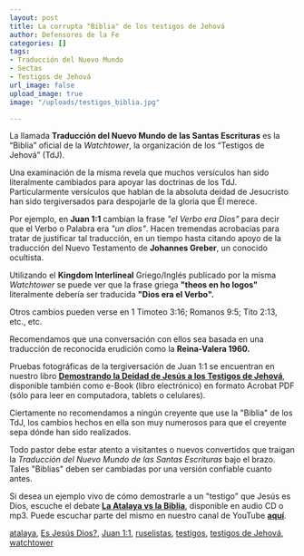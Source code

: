 ```yaml
---
layout: post
title: La corrupta "Biblia" de los testigos de Jehová
author: Defensores de la Fe
categories: []
tags:
- Traducción del Nuevo Mundo
- Sectas
- Testigos de Jehová
url_image: false
upload_image: true
image: "/uploads/testigos_biblia.jpg"

---
```

La llamada **Traducción del Nuevo Mundo de las Santas Escrituras** es la “Biblia” oficial de la _Watchtower_, la organización de los “Testigos de Jehová” (TdJ).  
  
Una examinación de la misma revela que muchos versículos han sido literalmente cambiados para apoyar las doctrinas de los TdJ. Particularmente versículos que hablan de la absoluta deidad de Jesucristo han sido tergiversados para despojarle de la gloria que Él merece.  
  
Por ejemplo, en **Juan 1:1** cambian la frase _"el Verbo era Dios"_ para decir que el Verbo o Palabra era _"un dios"_. Hacen tremendas acrobacias para tratar de justificar tal traducción, en un tiempo hasta citando apoyo de la traducción del Nuevo Testamento de **Johannes Greber**, un conocido ocultista.  
  
Utilizando el **Kingdom Interlineal** Griego/Inglés publicado por la misma _Watchtower_ se puede ver que la frase griega **"theos en ho logos"** literalmente debería ser traducida **"Dios era el Verbo".**  
  
Otros cambios pueden verse en 1 Timoteo 3:16; Romanos 9:5; Tito 2:13, etc., etc.  
  
Recomendamos que una conversación con ellos sea basada en una traducción de reconocida erudición como la **Reina-Valera 1960.**  
  
Pruebas fotográficas de la tergiversación de Juan 1:1 se encuentran en nuestro libro [**Demostrando la Deidad de Jesús a los Testigos de Jehová**](https://recursosapostolicos.blogspot.com/2018/12/libro-demostrando-la-deidad-de-jesus.html), disponible también como e-Book (libro electrónico) en formato Acrobat PDF (sólo para leer en computadora, tablets o celulares).  
  
Ciertamente no recomendamos a ningún creyente que use la "Biblia" de los TdJ, los cambios hechos en ella son muy numerosos para que el creyente sepa dónde han sido realizados.  
  
Todo pastor debe estar atento a visitantes o nuevos convertidos que traigan la _Traducción del Nuevo Mundo de las Santas Escrituras_ bajo el brazo. Tales "Biblias" deben ser cambiadas por una versión confiable cuanto antes.  
  
Si desea un ejemplo vivo de cómo demostrarle a un "testigo" que Jesús es Dios, escuche el debate [**La Atalaya vs la Biblia**](https://recursosapostolicos.blogspot.com/2008/12/cd-testificando-los-testigos-de-jehova.html), disponible en audio CD o mp3. Puede escuchar parte del mismo en nuestro canal de YouTube [**aquí**](https://youtu.be/EF1Y0yBNI8U).  
  
[atalaya](http://defensoresdelafe.blogspot.com/search/label/atalaya), [Es Jesús Dios?](http://defensoresdelafe.blogspot.com/search/label/Es%20Jes%C3%BAs%20Dios%3F), [Juan 1:1](http://defensoresdelafe.blogspot.com/search/label/Juan%201%3A1), [ruselistas](http://defensoresdelafe.blogspot.com/search/label/ruselistas), [testigos](http://defensoresdelafe.blogspot.com/search/label/testigos), [testigos de Jehová](http://defensoresdelafe.blogspot.com/search/label/testigos%20de%20Jehov%C3%A1), [watchtower](http://defensoresdelafe.blogspot.com/search/label/watchtower)